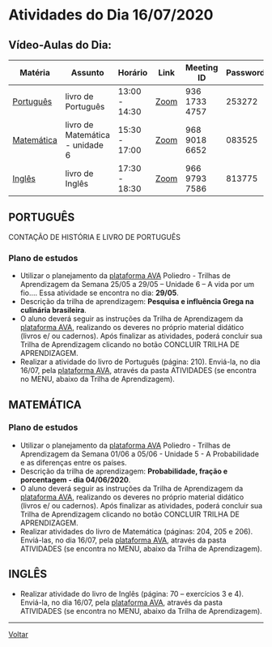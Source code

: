 # Atividades do Dia 16/07/2020

## Vídeo-Aulas do Dia:

| Matéria | Assunto |Horário | Link | Meeting ID | Password |
|---------|---------|--------|------|------------|----------|
| [Português](#português) | livro de Português | 13:00 - 14:30 | [Zoom](https://zoom.us/j/93617334757?pwd=K1JFTE1tWDdMblQ5eGVtL1NxbVgxUT09) | 936 1733 4757 | 253272 |
| [Matemática](#matemática) | livro de Matemática - unidade 6 | 15:30 - 17:00 | [Zoom](https://zoom.us/j/96890186652?pwd=UlNVbmg3N3U5c01DTVRxa0ZMekp1dz09) | 968 9018 6652 | 083525 |
| [Inglês](#inglês) | livro de Inglês | 17:30 - 18:30 | [Zoom](https://zoom.us/j/91877256917?pwd=cW1BVTlDc2FBMDdQdzBsNDFGNlc2dz09) | 966 9793 7586 | 813775 |


## PORTUGUÊS

CONTAÇÃO DE HISTÓRIA E LIVRO DE PORTUGUÊS

### Plano de estudos

* Utilizar o planejamento da [plataforma AVA] Poliedro - Trilhas de Aprendizagem da Semana 25/05 a 29/05 – Unidade 6 – A vida por um fio.... Essa atividade se encontra no dia: **29/05**.
* Descrição da trilha de aprendizagem: **Pesquisa e influência Grega na culinária brasileira**.
* O aluno deverá seguir as instruções da Trilha de Aprendizagem da [plataforma AVA], realizando os deveres no próprio material didático (livros e/ ou cadernos). Após finalizar as atividades, poderá concluir sua Trilha de Aprendizagem clicando no botão CONCLUIR TRILHA DE APRENDIZAGEM.
* Realizar a atividade do livro de Português (página: 210). Enviá-la, no dia 16/07, pela [plataforma AVA], através da pasta ATIVIDADES (se encontra no MENU, abaixo da Trilha de Aprendizagem).

## MATEMÁTICA

### Plano de estudos

* Utilizar o planejamento da [plataforma AVA] Poliedro - Trilhas de Aprendizagem da Semana 01/06 a 05/06 - Unidade 5 - A Probabilidade e as diferenças entre os países.
* Descrição da trilha de aprendizagem: **Probabilidade, fração e porcentagem - dia 04/06/2020**.
* O aluno deverá seguir as instruções da Trilha de Aprendizagem da [plataforma AVA], realizando os deveres no próprio material didático (livros e/ ou cadernos). Após finalizar as atividades, poderá concluir sua Trilha de Aprendizagem clicando no botão CONCLUIR TRILHA DE APRENDIZAGEM.
* Realizar atividades do livro de Matemática (páginas: 204, 205 e 206). Enviá-las, no dia 16/07, pela [plataforma AVA], através da pasta ATIVIDADES (se encontra no MENU, abaixo da Trilha de Aprendizagem).

## INGLÊS

* Realizar atividade do livro de Inglês (página: 70 – exercícios 3 e 4). Enviá-la, no dia 16/07, pela [plataforma AVA], através da pasta ATIVIDADES (se encontra no MENU, abaixo da Trilha de Aprendizagem).

---
[Voltar](index.md)


[plataforma AVA]: https://poliedro-ava.azurewebsites.net
